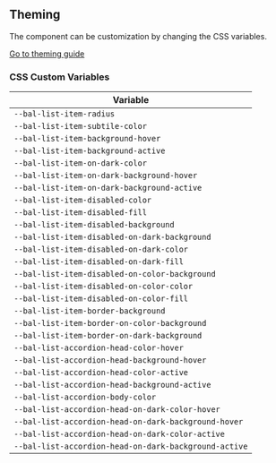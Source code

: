 ## Theming

The component can be customization by changing the CSS variables.

<a class="sb-unstyled button is-primary" href="../?path=/docs/development-theming--page">Go to theming guide</a>

<!-- START: human documentation -->



<!-- END: human documentation -->

### CSS Custom Variables​

| Variable                                              |
| ----------------------------------------------------- |
| `--bal-list-item-radius`                              |
| `--bal-list-item-subtile-color`                       |
| `--bal-list-item-background-hover`                    |
| `--bal-list-item-background-active`                   |
| `--bal-list-item-on-dark-color`                       |
| `--bal-list-item-on-dark-background-hover`            |
| `--bal-list-item-on-dark-background-active`           |
| `--bal-list-item-disabled-color`                      |
| `--bal-list-item-disabled-fill`                       |
| `--bal-list-item-disabled-background`                 |
| `--bal-list-item-disabled-on-dark-background`         |
| `--bal-list-item-disabled-on-dark-color`              |
| `--bal-list-item-disabled-on-dark-fill`               |
| `--bal-list-item-disabled-on-color-background`        |
| `--bal-list-item-disabled-on-color-color`             |
| `--bal-list-item-disabled-on-color-fill`              |
| `--bal-list-item-border-background`                   |
| `--bal-list-item-border-on-color-background`          |
| `--bal-list-item-border-on-dark-background`           |
| `--bal-list-accordion-head-color-hover`               |
| `--bal-list-accordion-head-background-hover`          |
| `--bal-list-accordion-head-color-active`              |
| `--bal-list-accordion-head-background-active`         |
| `--bal-list-accordion-body-color`                     |
| `--bal-list-accordion-head-on-dark-color-hover`       |
| `--bal-list-accordion-head-on-dark-background-hover`  |
| `--bal-list-accordion-head-on-dark-color-active`      |
| `--bal-list-accordion-head-on-dark-background-active` |
